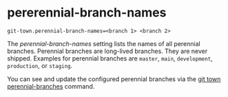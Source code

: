 # pererennial-branch-names

```
git-town.perennial-branch-names=<branch 1> <branch 2>
```

The _perennial-branch-names_ setting lists the names of all perennial branches.
Perennial branches are long-lived branches. They are never shipped. Examples for
perennial branches are `master`, `main`, `development`, `production`, or
`staging`.

You can see and update the configured perennial branches via the
[git town perennial-branches](../commands/perennial-branches.md) command.
